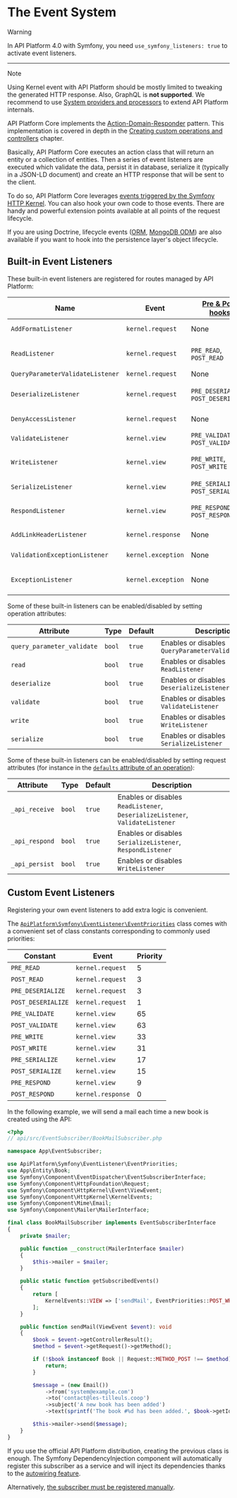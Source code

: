 # The Event System

> [!WARNING]
> In API Platform 4.0 with Symfony, you need `use_symfony_listeners: true` to activate event listeners.

---

> [!NOTE]
> Using Kernel event with API Platform should be mostly limited to tweaking the generated HTTP response. Also, GraphQL is **not supported**.
> We recommend to use [System providers and processors](extending.md#system-providers-and-processors) to extend API Platform internals.

API Platform Core implements the [Action-Domain-Responder](https://github.com/pmjones/adr) pattern. This implementation
is covered in depth in the [Creating custom operations and controllers](operations.md#creating-custom-operations-and-controllers)
chapter.

Basically, API Platform Core executes an action class that will return an entity or a collection of entities. Then a series
of event listeners are executed which validate the data, persist it in database, serialize it (typically in a JSON-LD document)
and create an HTTP response that will be sent to the client.

To do so, API Platform Core leverages [events triggered by the Symfony HTTP Kernel](https://symfony.com/doc/current/reference/events.html#kernel-events).
You can also hook your own code to those events. There are handy and powerful extension points available at all points
of the request lifecycle.

If you are using Doctrine, lifecycle events ([ORM](https://www.doctrine-project.org/projects/doctrine-orm/en/current/reference/events.html#lifecycle-events), [MongoDB ODM](https://www.doctrine-project.org/projects/doctrine-mongodb-odm/en/current/reference/events.html#lifecycle-events))
are also available if you want to hook into the persistence layer's object lifecycle.

## Built-in Event Listeners

These built-in event listeners are registered for routes managed by API Platform:

| Name                             | Event              | [Pre & Post hooks](#custom-event-listeners) | Priority | Description                                                                                                                     |
| -------------------------------- | ------------------ | ------------------------------------------- | -------- | ------------------------------------------------------------------------------------------------------------------------------- |
| `AddFormatListener`              | `kernel.request`   | None                                        | 28       | Guesses the best response format ([content negotiation](content-negotiation.md))                                                |
| `ReadListener`                   | `kernel.request`   | `PRE_READ`, `POST_READ`                     | 4        | Retrieves data from the persistence system using the [state providers](state-providers.md) (`GET`, `PUT`, `PATCH`, `DELETE`)    |
| `QueryParameterValidateListener` | `kernel.request`   | None                                        | 2        | Validates query parameters                                                                                                      |
| `DeserializeListener`            | `kernel.request`   | `PRE_DESERIALIZE`, `POST_DESERIALIZE`       | 2        | Deserializes data into a PHP entity (`POST`); updates the entity retrieved using the state provider (`PUT`, `PATCH`)            |
| `DenyAccessListener`             | `kernel.request`   | None                                        | 1        | Enforces [access control](security.md) using Security expressions                                                               |
| `ValidateListener`               | `kernel.view`      | `PRE_VALIDATE`, `POST_VALIDATE`             | 64       | [Validates data](validation.md) (`POST`, `PUT`, `PATCH`)                                                                        |
| `WriteListener`                  | `kernel.view`      | `PRE_WRITE`, `POST_WRITE`                   | 32       | Persists changes in the persistence system using the [state processors](state-processors.md) (`POST`, `PUT`, `PATCH`, `DELETE`) |
| `SerializeListener`              | `kernel.view`      | `PRE_SERIALIZE`, `POST_SERIALIZE`           | 16       | Serializes the PHP entity in string [according to the request format](content-negotiation.md)                                   |
| `RespondListener`                | `kernel.view`      | `PRE_RESPOND`, `POST_RESPOND`               | 8        | Transforms serialized to a `Symfony\Component\HttpFoundation\Response` instance                                                 |
| `AddLinkHeaderListener`          | `kernel.response`  | None                                        | 0        | Adds a `Link` HTTP header pointing to the Hydra documentation                                                                   |
| `ValidationExceptionListener`    | `kernel.exception` | None                                        | 0        | Serializes validation exceptions in the Hydra format                                                                            |
| `ExceptionListener`              | `kernel.exception` | None                                        | -96      | Serializes PHP exceptions in the Hydra format (including the stack trace in debug mode)                                         |

Some of these built-in listeners can be enabled/disabled by setting operation attributes:

| Attribute                  | Type   | Default | Description                                          |
| -------------------------- | ------ | ------- | ---------------------------------------------------- |
| `query_parameter_validate` | `bool` | `true`  | Enables or disables `QueryParameterValidateListener` |
| `read`                     | `bool` | `true`  | Enables or disables `ReadListener`                   |
| `deserialize`              | `bool` | `true`  | Enables or disables `DeserializeListener`            |
| `validate`                 | `bool` | `true`  | Enables or disables `ValidateListener`               |
| `write`                    | `bool` | `true`  | Enables or disables `WriteListener`                  |
| `serialize`                | `bool` | `true`  | Enables or disables `SerializeListener`              |

Some of these built-in listeners can be enabled/disabled by setting request attributes (for instance in the [`defaults`
attribute of an operation](operations.md#recommended-method)):

| Attribute      | Type   | Default | Description                                                                   |
| -------------- | ------ | ------- | ----------------------------------------------------------------------------- |
| `_api_receive` | `bool` | `true`  | Enables or disables `ReadListener`, `DeserializeListener`, `ValidateListener` |
| `_api_respond` | `bool` | `true`  | Enables or disables `SerializeListener`, `RespondListener`                    |
| `_api_persist` | `bool` | `true`  | Enables or disables `WriteListener`                                           |

## Custom Event Listeners

Registering your own event listeners to add extra logic is convenient.

The [`ApiPlatform\Symfony\EventListener\EventPriorities`](https://github.com/api-platform/core/blob/main/src/Symfony/EventListener/EventPriorities.php) class comes with a convenient set of class constants corresponding to commonly used priorities:

| Constant           | Event             | Priority |
| ------------------ | ----------------- | -------- |
| `PRE_READ`         | `kernel.request`  | 5        |
| `POST_READ`        | `kernel.request`  | 3        |
| `PRE_DESERIALIZE`  | `kernel.request`  | 3        |
| `POST_DESERIALIZE` | `kernel.request`  | 1        |
| `PRE_VALIDATE`     | `kernel.view`     | 65       |
| `POST_VALIDATE`    | `kernel.view`     | 63       |
| `PRE_WRITE`        | `kernel.view`     | 33       |
| `POST_WRITE`       | `kernel.view`     | 31       |
| `PRE_SERIALIZE`    | `kernel.view`     | 17       |
| `POST_SERIALIZE`   | `kernel.view`     | 15       |
| `PRE_RESPOND`      | `kernel.view`     | 9        |
| `POST_RESPOND`     | `kernel.response` | 0        |

In the following example, we will send a mail each time a new book is created using the API:

```php
<?php
// api/src/EventSubscriber/BookMailSubscriber.php

namespace App\EventSubscriber;

use ApiPlatform\Symfony\EventListener\EventPriorities;
use App\Entity\Book;
use Symfony\Component\EventDispatcher\EventSubscriberInterface;
use Symfony\Component\HttpFoundation\Request;
use Symfony\Component\HttpKernel\Event\ViewEvent;
use Symfony\Component\HttpKernel\KernelEvents;
use Symfony\Component\Mime\Email;
use Symfony\Component\Mailer\MailerInterface;

final class BookMailSubscriber implements EventSubscriberInterface
{
    private $mailer;

    public function __construct(MailerInterface $mailer)
    {
        $this->mailer = $mailer;
    }

    public static function getSubscribedEvents()
    {
        return [
            KernelEvents::VIEW => ['sendMail', EventPriorities::POST_WRITE],
        ];
    }

    public function sendMail(ViewEvent $event): void
    {
        $book = $event->getControllerResult();
        $method = $event->getRequest()->getMethod();

        if (!$book instanceof Book || Request::METHOD_POST !== $method) {
            return;
        }

        $message = (new Email())
            ->from('system@example.com')
            ->to('contact@les-tilleuls.coop')
            ->subject('A new book has been added')
            ->text(sprintf('The book #%d has been added.', $book->getId()));

        $this->mailer->send($message);
    }
}
```

If you use the official API Platform distribution, creating the previous class is enough. The Symfony DependencyInjection
component will automatically register this subscriber as a service and will inject its dependencies thanks to the [autowiring feature](https://symfony.com/doc/current/service_container/autowiring.html).

Alternatively, [the subscriber must be registered manually](https://symfony.com/doc/current/components/event_dispatcher.html#connecting-listeners).
